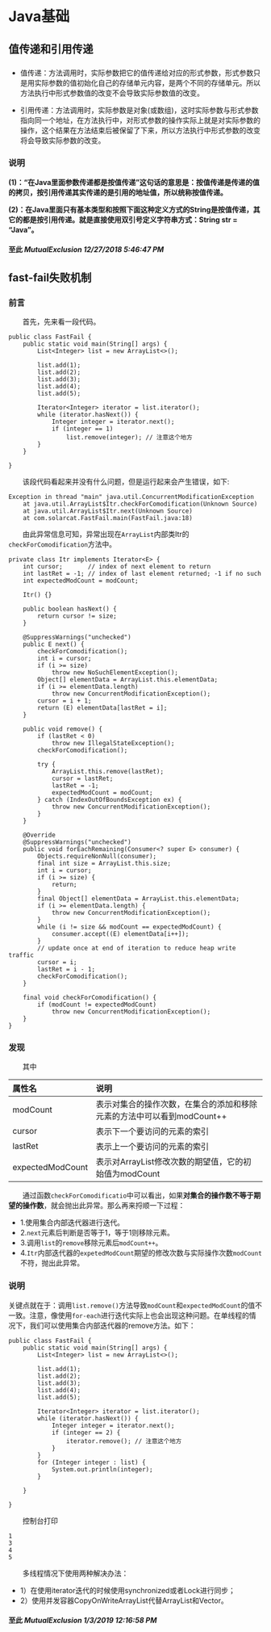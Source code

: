 # Java基础 #
## 值传递和引用传递 ##
###  ###
-	值传递：方法调用时，实际参数把它的值传递给对应的形式参数，形式参数只是用实际参数的值初始化自己的存储单元内容，是两个不同的存储单元。所以方法执行中形式参数值的改变不会导致实际参数值的改变。

-	引用传递：方法调用时，实际参数是对象(或数组)，这时实际参数与形式参数指向同一个地址，在方法执行中，对形式参数的操作实际上就是对实际参数的操作，这个结果在方法结束后被保留了下来，所以方法执行中形式参数的改变将会导致实际参数的改变。
### 说明 ###

**(1)：“在Java里面参数传递都是按值传递”这句话的意思是：按值传递是传递的值的拷贝，按引用传递其实传递的是引用的地址值，所以统称按值传递。**

**(2)：在Java里面只有基本类型和按照下面这种定义方式的String是按值传递，其它的都是按引用传递。就是直接使用双引号定义字符串方式：String str = “Java”。**
#### 至此	*MutualExclusion 12/27/2018 5:46:47 PM* ####
## fast-fail失败机制 ##
### 前言 ###
&emsp;&emsp;首先，先来看一段代码。

	public class FastFail {
		public static void main(String[] args) {
			List<Integer> list = new ArrayList<>();
	
			list.add(1);
			list.add(2);
			list.add(3);
			list.add(4);
			list.add(5);
	
			Iterator<Integer> iterator = list.iterator();
			while (iterator.hasNext()) {
				Integer integer = iterator.next();
				if (integer == 1)
					list.remove(integer); // 注意这个地方
			}
		}
	
	}

&emsp;&emsp;该段代码看起来并没有什么问题，但是运行起来会产生错误，如下:

	Exception in thread "main" java.util.ConcurrentModificationException
		at java.util.ArrayList$Itr.checkForComodification(Unknown Source)
		at java.util.ArrayList$Itr.next(Unknown Source)
		at com.solarcat.FastFail.main(FastFail.java:18)
&emsp;&emsp;由此异常信息可知，异常出现在`ArrayList`内部类Itr的`checkForComodification`方法中。

	private class Itr implements Iterator<E> {
        int cursor;       // index of next element to return
        int lastRet = -1; // index of last element returned; -1 if no such
        int expectedModCount = modCount;

        Itr() {}

        public boolean hasNext() {
            return cursor != size;
        }

        @SuppressWarnings("unchecked")
        public E next() {
            checkForComodification();
            int i = cursor;
            if (i >= size)
                throw new NoSuchElementException();
            Object[] elementData = ArrayList.this.elementData;
            if (i >= elementData.length)
                throw new ConcurrentModificationException();
            cursor = i + 1;
            return (E) elementData[lastRet = i];
        }

        public void remove() {
            if (lastRet < 0)
                throw new IllegalStateException();
            checkForComodification();

            try {
                ArrayList.this.remove(lastRet);
                cursor = lastRet;
                lastRet = -1;
                expectedModCount = modCount;
            } catch (IndexOutOfBoundsException ex) {
                throw new ConcurrentModificationException();
            }
        }

        @Override
        @SuppressWarnings("unchecked")
        public void forEachRemaining(Consumer<? super E> consumer) {
            Objects.requireNonNull(consumer);
            final int size = ArrayList.this.size;
            int i = cursor;
            if (i >= size) {
                return;
            }
            final Object[] elementData = ArrayList.this.elementData;
            if (i >= elementData.length) {
                throw new ConcurrentModificationException();
            }
            while (i != size && modCount == expectedModCount) {
                consumer.accept((E) elementData[i++]);
            }
            // update once at end of iteration to reduce heap write traffic
            cursor = i;
            lastRet = i - 1;
            checkForComodification();
        }

        final void checkForComodification() {
            if (modCount != expectedModCount)
                throw new ConcurrentModificationException();
        }
    }
### 发现 ###
&emsp;&emsp;其中

|属性名|说明|
|:-|:-|
|modCount|表示对集合的操作次数，在集合的添加和移除元素的方法中可以看到modCount++|
|cursor|表示下一个要访问的元素的索引|
|lastRet|表示上一个要访问的元素的索引|
|expectedModCount|表示对ArrayList修改次数的期望值，它的初始值为modCount|
&emsp;&emsp;通过函数`checkForComodificatio`中可以看出，如果**对集合的操作数不等于期望的操作数**，就会抛出此异常。那么再来捋顺一下过程：

-	1.使用集合内部迭代器进行迭代。
-	2.`next`元素后判断是否等于1，等于1则移除元素。
-	3.调用`list`的`remove`移除元素后`modCount++`。
-	4.`Itr`内部迭代器的`expetedModCount`期望的修改次数与实际操作次数`modCount`不符，抛出此异常。
### 说明 ###
关键点就在于：调用`list.remove()`方法导致`modCount`和`expectedModCount`的值不一致。注意，像使用`for-each`进行迭代实际上也会出现这种问题。在单线程的情况下，我们可以使用集合内部迭代器的remove方法。如下：

	public class FastFail {
		public static void main(String[] args) {
			List<Integer> list = new ArrayList<>();
	
			list.add(1);
			list.add(2);
			list.add(3);
			list.add(4);
			list.add(5);
	
			Iterator<Integer> iterator = list.iterator();
			while (iterator.hasNext()) {
				Integer integer = iterator.next();
				if (integer == 2) {
					iterator.remove(); // 注意这个地方
				}
			}
			for (Integer integer : list) {
				System.out.println(integer);
			}
	
		}
	
	}

&emsp;&emsp;控制台打印

	1
	3
	4
	5

&emsp;&emsp;多线程情况下使用两种解决办法：
	
-	1）在使用iterator迭代的时候使用synchronized或者Lock进行同步；
-	2）使用并发容器CopyOnWriteArrayList代替ArrayList和Vector。

#### 至此	*MutualExclusion 1/3/2019 12:16:58 PM* ####
